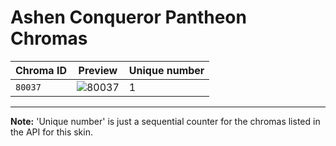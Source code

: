 # Ashen Conqueror Pantheon Chromas

| Chroma ID | Preview | Unique number |
|---|---|---|
| `80037` | ![80037](https://raw.communitydragon.org/latest/plugins/rcp-be-lol-game-data/global/default/v1/champion-chroma-images/80/80037.png) | 1 |

---

**Note:** 'Unique number' is just a sequential counter for the chromas listed in the API for this skin.